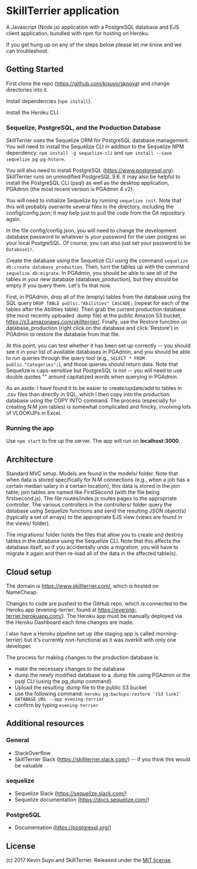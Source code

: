 # SkillTerrier application

A Javascript (Node.js) application with a PostgreSQL database and EJS client application, bundled with npm for hosting on Heroku.

If you get hung up on any of the steps below please let me know and we can troubleshoot.

## Getting Started

First clone the repo (https://github.com/kjsuyo/sknova) and change directories into it.

Install dependencies (`npm install`).

Install the Heroku CLI.

### Sequelize, PostgreSQL, and the Production Database

SkillTerrier uses the Sequelize ORM for PostgreSQL database management.  You will need to install the Sequelize CLI in addition to the Sequelize NPM dependency: `npm install -g sequelize-cli` and `npm install --save sequelize pg pg-hstore`.  

You will also need to install PostgreSQL (https://www.postgresql.org).  SkillTerrier runs on unmodified PostgreSQL 9.6.  It may also be helpful to install the PostgreSQL CLI (psql) as well as the desktop application, PGAdmin (the most recent version is PGAdmin 4 v2).

You will need to initialize Sequelize by running `sequelize init`.  Note that this will probably overwrite several files in the directory, including the config/config.json; it may help just to pull the code from the Git repository again.  

In the file config/config.json, you will need to change the development database password to whatever is your password for the user postgres on your local PostgreSQL.  Of course, you can also just set your password to be `Database1!`.

Create the database using the Sequelize CLI using the command `sequelize db:create database_production`.  Then, turn the tables up with the command `sequelize db:migrate`.  In PGAdmin, you should be able to see all of the tables in your new database (database_production), but they should be empty if you query them.  Let's fix that now.  

First, in PGAdmin, drop all of the (empty) tables from the database using the SQL query `DROP TABLE public."Abilities" CASCADE;` (repeat for each of the tables after the Abilities table).  Then grab the current production database (the most recently uploaded .dump file) at the public Amazon S3 bucket, https://s3.amazonaws.com/skillterrier/.  Finally, use the Restore function on database_production (right click on the database and click 'Restore') in PGAdmin to restore the database from that file.

At this point, you can test whether it has been set up correctly -- you should see it in your list of available databases in PGAdmin, and you should be able to run queries through the query tool (e.g., `SELECT * FROM public."Categories";`), and those queries should return data.  Note that Sequelize is caps-sensitive but PostgreSQL is not -- you will need to use double quotes "" around capitalized words when querying in PGAdmin.

As an aside: I have found it to be easier to create/update/add to tables in .csv files than directly in SQL, which I then copy into the production database using the COPY INTO command.  The process (especially for creating N:M join tables) is somewhat complicated and finicky, involving lots of VLOOKUPs in Excel.

### Running the app

Use `npm start` to fire up the server.  The app will run on **localhost:3000**.

## Architecture

Standard MVC setup.  Models are found in the models/ folder.  Note that when data is stored specifically for N:M connections (e.g., when a job has a certain median salary in a certain location), this data is stored in the join table; join tables are named like FirstSecond (with the file being firstsecond.js).  The file routes/index.js routes pages to the appropriate controller.  The various controllers in the controllers/ folder query the database using Sequelize functions and send the resulting JSON object(s) (typically a set of arrays) to the appropriate EJS view (views are found in the views/ folder).  

The migrations/ folder holds the files that allow you to create and destroy tables in the database using the Sequelize CLI.  Note that this affects the database itself, so if you accidentally undo a migration, you will have to migrate it again and then re-load all of the data in the affected table(s).

## Cloud setup

The domain is https://www.skillterrier.com/, which is hosted on NameCheap.  

Changes to code are pushed to the GitHub repo, which is connected to the Heroku app (evening-terrier, found at https://evening-terrier.herokuapp.com/).  The Heroku app must be manually deployed via the Heroku Dashboard each time changes are made.

I also have a Heroku pipeline set up (the staging app is called morning-terrier) but it's currently non-functional as it was overkill with only one developer.

The process for making changes to the production database is:
  - make the necessary changes to the database
  - dump the newly modified database to a .dump file using PGAdmin or the psql CLI (using the pg_dump command)
  - Upload the resulting .dump file to the public S3 bucket
  - use the following command: `heroku pg:backups:restore '[S3 link]' DATABASE_URL --app evening-terrier`
  - confirm by typing `evening-terrier`

## Additional resources

### General

- StackOverflow
- SkillTerrier Slack (https://skillterrier.slack.com/) -- if you think this would be valuable

### sequelize

- Sequelize Slack (https://sequelize.slack.com/)
- Sequelize documentation (https://docs.sequelize.com/)

### PostgreSQL

- Documentation (https://postgresql.org/)

## License

(c) 2017 Kevin Suyo and SkillTerrier.  Released under the [MIT license](./LICENSE).
